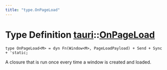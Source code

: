 ```yaml
---
title: "type.OnPageLoad"
---
```


# Type Definition [tauri](/docs/api/rust/tauri/index.html)::​[OnPageLoad](/docs/api/rust/tauri/)

```
type OnPageLoad<M> = dyn Fn(Window<M>, PageLoadPayload) + Send + Sync + 'static;
```

A closure that is run once every time a window is created and loaded.
